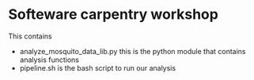 Softeware carpentry workshop
============================

This contains

* analyze_mosquito_data_lib.py this is the python module that contains analysis functions
* pipeline.sh is the bash script to run our analysis